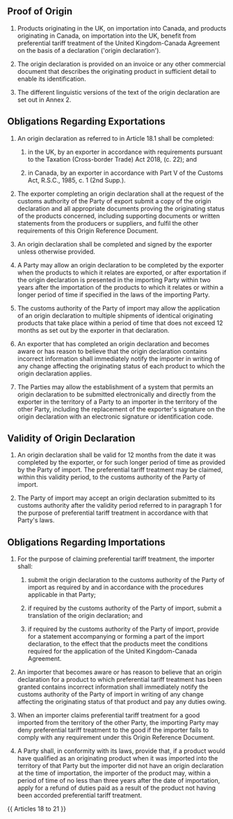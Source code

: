 ## Proof of Origin

1. Products originating in the UK, on importation into Canada, and products originating in Canada, on importation into the UK, benefit from preferential tariff treatment of the United Kingdom-Canada Agreement on the basis of a declaration ('origin declaration').

2. The origin declaration is provided on an invoice or any other commercial document that describes the originating product in sufficient detail to enable its identification.

3. The different linguistic versions of the text of the origin declaration are set out in Annex 2.

## Obligations Regarding Exportations

1. An origin declaration as referred to in Article 18.1 shall be completed:
   1. in the UK, by an exporter in accordance with requirements pursuant to the Taxation (Cross-border Trade) Act 2018, (c. 22); and

   2. in Canada, by an exporter in accordance with Part V of the Customs Act, R.S.C., 1985, c. 1 (2nd Supp.).

2. The exporter completing an origin declaration shall at the request of the customs authority of the Party of export submit a copy of the origin declaration and all appropriate documents proving the originating status of the products concerned, including supporting documents or written statements from the producers or suppliers, and fulfil the other requirements of this Origin Reference Document.

3. An origin declaration shall be completed and signed by the exporter unless otherwise provided.

4. A Party may allow an origin declaration to be completed by the exporter when the products to which it relates are exported, or after exportation if the origin declaration is presented in the importing Party within two years after the importation of the products to which it relates or within a longer period of time if specified in the laws of the importing Party.

5. The customs authority of the Party of import may allow the application of an origin declaration to multiple shipments of identical originating products that take place within a period of time that does not exceed 12 months as set out by the exporter in that declaration.

6. An exporter that has completed an origin declaration and becomes aware or has reason to believe that the origin declaration contains incorrect information shall immediately notify the importer in writing of any change affecting the originating status of each product to which the origin declaration applies.

7. The Parties may allow the establishment of a system that permits an origin declaration to be submitted electronically and directly from the exporter in the territory of a Party to an importer in the territory of the other Party, including the replacement of the exporter's signature on the origin declaration with an electronic signature or identification code.

## Validity of Origin Declaration

1. An origin declaration shall be valid for 12 months from the date it was completed by the exporter, or for such longer period of time as provided by the Party of import. The preferential tariff treatment may be claimed, within this validity period, to the customs authority of the Party of import.

2. The Party of import may accept an origin declaration submitted to its customs authority after the validity period referred to in paragraph 1 for the purpose of preferential tariff treatment in accordance with that Party's laws.

## Obligations Regarding Importations

1. For the purpose of claiming preferential tariff treatment, the importer shall:

   1. submit the origin declaration to the customs authority of the Party of import as required by and in accordance with the procedures applicable in that Party;

   2. if required by the customs authority of the Party of import, submit a translation of the origin declaration; and

   3. if required by the customs authority of the Party of import, provide for a statement accompanying or forming a part of the import declaration, to the effect that the products meet the conditions required for the application of the United Kingdom-Canada Agreement.

2. An importer that becomes aware or has reason to believe that an origin declaration for a product to which preferential tariff treatment has been granted contains incorrect information shall immediately notify the customs authority of the Party of import in writing of any change affecting the originating status of that product and pay any duties owing.

3. When an importer claims preferential tariff treatment for a good imported from the territory of the other Party, the importing Party may deny preferential tariff treatment to the good if the importer fails to comply with any requirement under this Origin Reference Document.

4. A Party shall, in conformity with its laws, provide that, if a product would have qualified as an originating product when it was imported into the territory of that Party but the importer did not have an origin declaration at the time of importation, the importer of the product may, within a period of time of no less than three years after the date of importation, apply for a refund of duties paid as a result of the product not having been accorded preferential tariff treatment.

{{ Articles 18 to 21 }}
